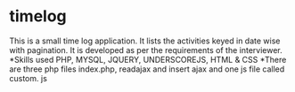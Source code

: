 # timelog
This is a small time log application. It lists the activities keyed in date wise with pagination.  It is developed as per the requirements of the interviewer. *Skills used PHP, MYSQL, JQUERY, UNDERSCOREJS, HTML &amp; CSS *There are three php files index.php, readajax and insert ajax and one js file called custom. js 
